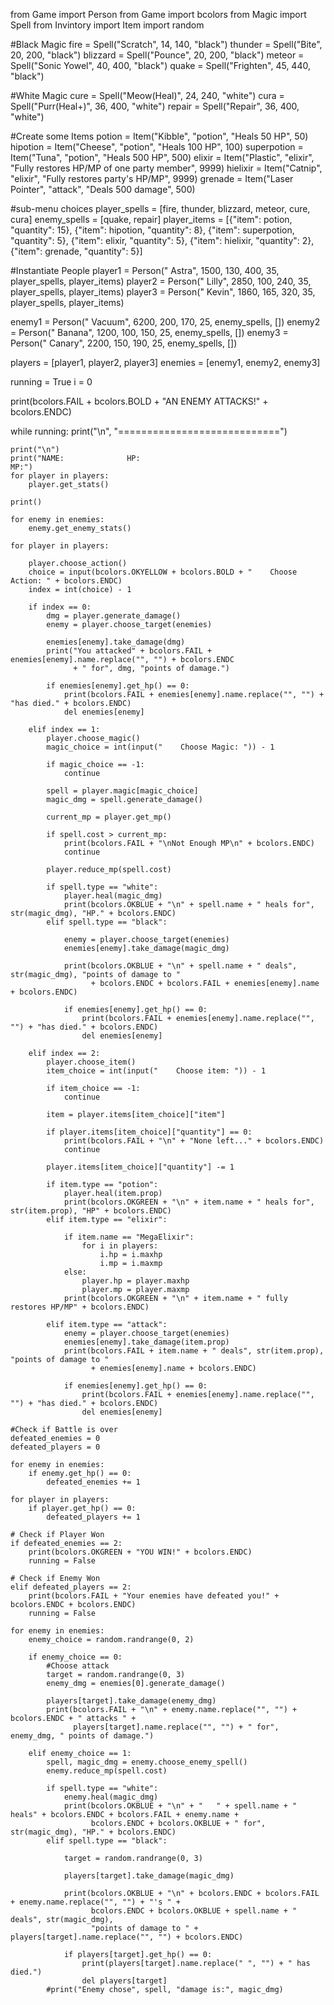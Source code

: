 from Game import Person
from Game import bcolors
from Magic import Spell
from Invintory import Item
import random

#Black Magic
fire = Spell("Scratch", 14, 140, "black")
thunder = Spell("Bite", 20, 200, "black")
blizzard = Spell("Pounce", 20, 200, "black")
meteor = Spell("Sonic Yowel", 40, 400, "black")
quake = Spell("Frighten", 45, 440, "black")

#White Magic
cure = Spell("Meow(Heal)", 24, 240, "white")
cura = Spell("Purr(Heal+)", 36, 400, "white")
repair = Spell("Repair", 36, 400, "white")

#Create some Items
potion = Item("Kibble", "potion", "Heals 50 HP", 50)
hipotion = Item("Cheese", "potion", "Heals 100 HP", 100)
superpotion = Item("Tuna", "potion", "Heals 500 HP", 500)
elixir = Item("Plastic", "elixir", "Fully restores HP/MP of one party member", 9999)
hielixir = Item("Catnip", "elixir", "Fully restores party's HP/MP", 9999)
grenade = Item("Laser Pointer", "attack", "Deals 500 damage", 500)

#sub-menu choices
player_spells = [fire, thunder, blizzard, meteor, cure, cura]
enemy_spells = [quake, repair]
player_items = [{"item": potion, "quantity": 15}, {"item": hipotion, "quantity": 8},
                {"item": superpotion, "quantity": 5}, {"item": elixir, "quantity": 5},
                {"item": hielixir, "quantity": 2},  {"item": grenade, "quantity": 5}]

#Instantiate People
player1 = Person("  Astra", 1500, 130, 400, 35, player_spells, player_items)
player2 = Person("  Lilly", 2850, 100, 240, 35, player_spells, player_items)
player3 = Person("  Kevin", 1860, 165, 320, 35, player_spells, player_items)

enemy1 = Person("  Vacuum", 6200, 200, 170, 25, enemy_spells, [])
enemy2 = Person("  Banana", 1200, 100, 150, 25, enemy_spells, [])
enemy3 = Person("  Canary", 2200, 150, 190, 25, enemy_spells, [])

players = [player1, player2, player3]
enemies = [enemy1, enemy2, enemy3]

running = True
i = 0

print(bcolors.FAIL + bcolors.BOLD + "AN ENEMY ATTACKS!" + bcolors.ENDC)

while running:
    print("\n", "============================")

    print("\n")
    print("NAME:              HP:                                     MP:")
    for player in players:
        player.get_stats()

    print()

    for enemy in enemies:
        enemy.get_enemy_stats()

    for player in players:

        player.choose_action()
        choice = input(bcolors.OKYELLOW + bcolors.BOLD + "    Choose Action: " + bcolors.ENDC)
        index = int(choice) - 1

        if index == 0:
            dmg = player.generate_damage()
            enemy = player.choose_target(enemies)

            enemies[enemy].take_damage(dmg)
            print("You attacked" + bcolors.FAIL + enemies[enemy].name.replace("", "") + bcolors.ENDC
                  + " for", dmg, "points of damage.")

            if enemies[enemy].get_hp() == 0:
                print(bcolors.FAIL + enemies[enemy].name.replace("", "") + "has died." + bcolors.ENDC)
                del enemies[enemy]

        elif index == 1:
            player.choose_magic()
            magic_choice = int(input("    Choose Magic: ")) - 1

            if magic_choice == -1:
                continue

            spell = player.magic[magic_choice]
            magic_dmg = spell.generate_damage()

            current_mp = player.get_mp()

            if spell.cost > current_mp:
                print(bcolors.FAIL + "\nNot Enough MP\n" + bcolors.ENDC)
                continue

            player.reduce_mp(spell.cost)

            if spell.type == "white":
                player.heal(magic_dmg)
                print(bcolors.OKBLUE + "\n" + spell.name + " heals for", str(magic_dmg), "HP." + bcolors.ENDC)
            elif spell.type == "black":

                enemy = player.choose_target(enemies)
                enemies[enemy].take_damage(magic_dmg)

                print(bcolors.OKBLUE + "\n" + spell.name + " deals", str(magic_dmg), "points of damage to "
                      + bcolors.ENDC + bcolors.FAIL + enemies[enemy].name + bcolors.ENDC)

                if enemies[enemy].get_hp() == 0:
                    print(bcolors.FAIL + enemies[enemy].name.replace("", "") + "has died." + bcolors.ENDC)
                    del enemies[enemy]

        elif index == 2:
            player.choose_item()
            item_choice = int(input("    Choose item: ")) - 1

            if item_choice == -1:
                continue

            item = player.items[item_choice]["item"]

            if player.items[item_choice]["quantity"] == 0:
                print(bcolors.FAIL + "\n" + "None left..." + bcolors.ENDC)
                continue

            player.items[item_choice]["quantity"] -= 1

            if item.type == "potion":
                player.heal(item.prop)
                print(bcolors.OKGREEN + "\n" + item.name + " heals for", str(item.prop), "HP" + bcolors.ENDC)
            elif item.type == "elixir":

                if item.name == "MegaElixir":
                    for i in players:
                        i.hp = i.maxhp
                        i.mp = i.maxmp
                else:
                    player.hp = player.maxhp
                    player.mp = player.maxmp
                print(bcolors.OKGREEN + "\n" + item.name + " fully restores HP/MP" + bcolors.ENDC)

            elif item.type == "attack":
                enemy = player.choose_target(enemies)
                enemies[enemy].take_damage(item.prop)
                print(bcolors.FAIL + item.name + " deals", str(item.prop), "points of damage to "
                      + enemies[enemy].name + bcolors.ENDC)

                if enemies[enemy].get_hp() == 0:
                    print(bcolors.FAIL + enemies[enemy].name.replace("", "") + "has died." + bcolors.ENDC)
                    del enemies[enemy]

    #Check if Battle is over
    defeated_enemies = 0
    defeated_players = 0

    for enemy in enemies:
        if enemy.get_hp() == 0:
            defeated_enemies += 1

    for player in players:
        if player.get_hp() == 0:
            defeated_players += 1

    # Check if Player Won
    if defeated_enemies == 2:
        print(bcolors.OKGREEN + "YOU WIN!" + bcolors.ENDC)
        running = False

    # Check if Enemy Won
    elif defeated_players == 2:
        print(bcolors.FAIL + "Your enemies have defeated you!" + bcolors.ENDC + bcolors.ENDC)
        running = False

    for enemy in enemies:
        enemy_choice = random.randrange(0, 2)

        if enemy_choice == 0:
            #Choose attack
            target = random.randrange(0, 3)
            enemy_dmg = enemies[0].generate_damage()

            players[target].take_damage(enemy_dmg)
            print(bcolors.FAIL + "\n" + enemy.name.replace("", "") + bcolors.ENDC + " attacks " +
                  players[target].name.replace("", "") + " for", enemy_dmg, " points of damage.")

        elif enemy_choice == 1:
            spell, magic_dmg = enemy.choose_enemy_spell()
            enemy.reduce_mp(spell.cost)

            if spell.type == "white":
                enemy.heal(magic_dmg)
                print(bcolors.OKBLUE + "\n" + "   " + spell.name + " heals" + bcolors.ENDC + bcolors.FAIL + enemy.name +
                      bcolors.ENDC + bcolors.OKBLUE + " for", str(magic_dmg), "HP." + bcolors.ENDC)
            elif spell.type == "black":

                target = random.randrange(0, 3)

                players[target].take_damage(magic_dmg)

                print(bcolors.OKBLUE + "\n" + bcolors.ENDC + bcolors.FAIL + enemy.name.replace("", "") + "'s " +
                      bcolors.ENDC + bcolors.OKBLUE + spell.name + " deals", str(magic_dmg),
                      "points of damage to " + players[target].name.replace("", "") + bcolors.ENDC)

                if players[target].get_hp() == 0:
                    print(players[target].name.replace(" ", "") + " has died.")
                    del players[target]
            #print("Enemy chose", spell, "damage is:", magic_dmg)
